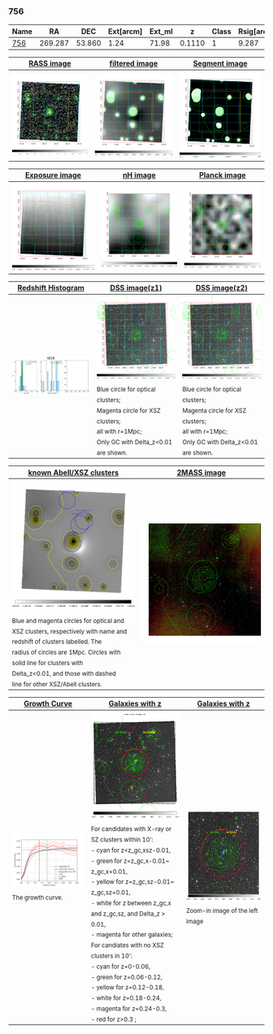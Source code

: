 <div STYLE="page-break-after: always;"></div>

### 756

|Name          |RA          |DEC      | Ext[arcm] | Ext_ml | z    | Class| Rsig[arcmin] | CRsig[c/s] | CR500[c/s] | R500[Mpc] |L500[erg/s]|F500[erg/s/cm^2]| M500[Msun]|Tx[keV]|beta|GC(XSZ,Delta_z<0.01)| GC(OPT,Delta_z<0.01)|GC|alias|
|--------------|------------|------------|---|---|-----------|--------|------|------|----|----|----|----|----|----|----|----|----|----|---|
|[756](script/756.md)     | 269.287       | 53.860       | 1.24    | 71.98   | 0.1110 | 1   | 9.287 |0.092 |0.087 |0.788 |5.131e+43 |1.619e-12 |1.550e+14 |2.905 |3.000 |-, |CAMIRA, |-, |t016|

|[RASS image](../image/756/756_img.pdf)|[filtered image](../image/756/756_fil.pdf)|[Segment image](../image/756/756_seg.pdf)|
|-------------------|--------------------|-------------------|
| <img src="../image/756/756_img.png" width="300">  | <img src="../image/756/756_fil.png" width="300">   | <img src="../image/756/756_seg.png" width="300">  |

|[Exposure image](../image/756/756_mex.pdf)| [nH image](../image/756/756_nh.pdf)| [Planck image](../image/756/756_p.pdf)|
|-------------------|--------------------|-------------------|
|<img src="../image/756/756_mex.png" width="300">   | <img src="../image/756/756_nh.png" width="300">    | <img src="../image/756/756_p.png" width="300"> |

|[Redshift Histogram](../image/756/756_zg.pdf) | [DSS image(z1)](../image/756/756_dss_z1.pdf)      |  [DSS image(z2)](../image/756/756_dss_z2.pdf)    |
|-------------------|--------------------|-------------------|
|<img src="../image/756/756_zg.png" width="300"> |<img src="../image/756/756_dss_z1.png" width="300"> <sub><br>Blue circle for optical clusters; <br>Magenta circle for XSZ clusters; <br>all with r=1Mpc; <br>Only GC with Delta_z<0.01 are shown. </sub>| <img src="../image/756/756_dss_z2.png" width="300"><sub><br>Blue circle for optical clusters; <br>Magenta circle for XSZ clusters; <br>all with r=1Mpc; <br>Only GC with Delta_z<0.01 are shown. </sub> |

|[known Abell/XSZ clusters](../image/756/756_m.pdf) | [2MASS image](../image/756/756_2mass.pdf)      |
|-------------------|-------------------|
|<img src=../image/756/756_m.png width="300"> <sub><br>Blue and magenta circles for optical and <br>XSZ clusters, respectively with name and <br>redshift of clusters labelled. The <br>radius of circles are 1Mpc. Circles with <br>solid line for clusters with <br>Delta_z<0.01, and those with dashed <br>line for other XSZ/Abell clusters.        </sub>|<img src="../image/756/756_2mass.png" width="300">  |

|[Growth Curve](../image/756/756_gca_all.png) |[Galaxies with z](../image/756/756_opt_ned.pdf) |[Galaxies with z](../image/756/756_opt_ned_zoom.pdf) |
|-------------------|-------------------|-------------------|
| <img src="../image/756/756_gca_all.png" width="300"> <sub><br>The growth curve.</sub>| <img src=../image/756/756_opt_ned.png width="300"> <br><sub> For candidates with X-ray or SZ clusters within 10': <br> - cyan for z<z_gc,xsz-0.01, <br> - green for z=z_gc,x-0.01~ z_gc,x+0.01, <br> - yellow for z=z_gc,sz-0.01~ z_gc,sz+0.01, <br> - white for z between z_gc,x and z_gc,sz, and Delta_z > 0.01, <br> - magenta for other galaxies; <br>For candiates with no XSZ clusters in 10': <br> - cyan for z=0-0.06, <br> - green for z=0.06-0.12, <br> - yellow for z=0.12-0.18, <br> - white for z=0.18-0.24, <br> - magenta for z=0.24-0.3, <br> - red for z>0.3 ;  </sub>|<img src=../image/756/756_opt_ned_zoom.png width="300">  <br><sub> Zoom-in image of the left image</sub>|




